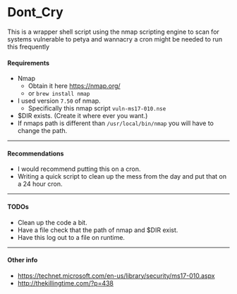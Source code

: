 # Dont_Cry
This is a wrapper shell script using the nmap scripting engine to scan for systems vulnerable to petya and wannacry a cron might be needed to run this frequently

#### Requirements 
- Nmap 
  - Obtain it here https://nmap.org/
  - or `brew install nmap`
- I used version `7.50` of nmap. 
  - Specifically this nmap script `vuln-ms17-010.nse`
- $DIR exists. (Create it where ever you want.)
- If nmaps path is different than `/usr/local/bin/nmap` you will have to change the path.

---

#### Recommendations 
- I would recommend putting this on a cron. 
- Writing a quick script to clean up the mess from the day and put that on a 24 hour cron.

--- 
#### TODOs 
- Clean up the code a bit.
- Have a file check that the path of nmap and $DIR exist.
- Have this log out to a file on runtime.

---
#### Other info
- https://technet.microsoft.com/en-us/library/security/ms17-010.aspx
- http://thekillingtime.com/?p=438
